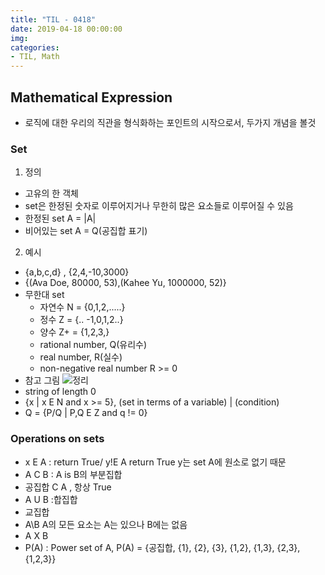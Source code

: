 ```yaml
---
title: "TIL - 0418"
date: 2019-04-18 00:00:00
img:
categories:
- TIL, Math
---
```


## Mathematical Expression
- 로직에 대한 우리의 직관을 형식화하는 포인트의 시작으로서, 두가지 개념을 볼것

### Set
1. 정의
- 고유의 한 객체
- set은 한정된 숫자로 이루어지거나 무한히 많은 요소들로 이루어질 수 있음
- 한정된 set A = |A|
- 비어있는 set A = Q(공집합 표기)

2. 예시
- {a,b,c,d} , {2,4,-10,3000}
- {(Ava Doe, 80000, 53),(Kahee Yu, 1000000, 52)}
- 무한대 set
    - 자연수 N = {0,1,2,.....}
    - 정수 Z = {.. -1,0,1,2..}
    - 양수 Z+ = {1,2,3,}
    - rational number, Q(유리수)
    - real number, R(실수)
    - non-negative real number R >= 0
- 참고 그림
![정리](~/TIL/Picture/m_0418_1.png)
- string of length 0
- {x | x E N and x >= 5}, (set in terms of a variable) | (condition)
- Q = {P/Q | P,Q E Z and q != 0}

### Operations on sets
- x E A : return True/ y!E A return True y는 set A에 원소로 없기 때문
- A C B : A is B의 부분집합
- 공집합 C A , 항상 True
- A U B :합집합
- 교집합
- A\B A의 모든 요소는 A는 있으나 B에는 없음
- A X B
- P(A) : Power set of A, P(A) = {공집합, {1}, {2}, {3}, {1,2}, {1,3}, {2,3}, {1,2,3}}

